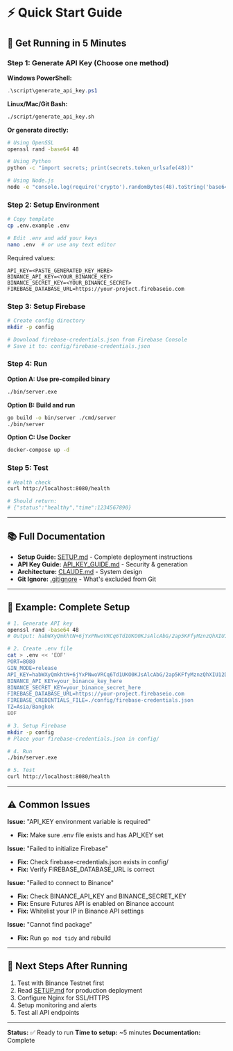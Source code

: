 # ⚡ Quick Start Guide

## 🚀 Get Running in 5 Minutes

### Step 1: Generate API Key (Choose one method)

**Windows PowerShell:**
```powershell
.\script\generate_api_key.ps1
```

**Linux/Mac/Git Bash:**
```bash
./script/generate_api_key.sh
```

**Or generate directly:**
```bash
# Using OpenSSL
openssl rand -base64 48

# Using Python
python -c "import secrets; print(secrets.token_urlsafe(48))"

# Using Node.js
node -e "console.log(require('crypto').randomBytes(48).toString('base64'))"
```

### Step 2: Setup Environment

```bash
# Copy template
cp .env.example .env

# Edit .env and add your keys
nano .env  # or use any text editor
```

Required values:
```env
API_KEY=<PASTE_GENERATED_KEY_HERE>
BINANCE_API_KEY=<YOUR_BINANCE_KEY>
BINANCE_SECRET_KEY=<YOUR_BINANCE_SECRET>
FIREBASE_DATABASE_URL=https://your-project.firebaseio.com
```

### Step 3: Setup Firebase

```bash
# Create config directory
mkdir -p config

# Download firebase-credentials.json from Firebase Console
# Save it to: config/firebase-credentials.json
```

### Step 4: Run

**Option A: Use pre-compiled binary**
```bash
./bin/server.exe
```

**Option B: Build and run**
```bash
go build -o bin/server ./cmd/server
./bin/server
```

**Option C: Use Docker**
```bash
docker-compose up -d
```

### Step 5: Test

```bash
# Health check
curl http://localhost:8080/health

# Should return:
# {"status":"healthy","time":1234567890}
```

---

## 📚 Full Documentation

- **Setup Guide:** [SETUP.md](SETUP.md) - Complete deployment instructions
- **API Key Guide:** [API_KEY_GUIDE.md](API_KEY_GUIDE.md) - Security & generation
- **Architecture:** [CLAUDE.md](CLAUDE.md) - System design
- **Git Ignore:** [.gitignore](.gitignore) - What's excluded from Git

---

## 🔑 Example: Complete Setup

```bash
# 1. Generate API key
openssl rand -base64 48
# Output: habWXyQmkhtN+6jYxPNwoVRCq6Td1UKO0KJsAlcAbG/2ap5KFfyMznzQhXIU12Dw

# 2. Create .env file
cat > .env << 'EOF'
PORT=8080
GIN_MODE=release
API_KEY=habWXyQmkhtN+6jYxPNwoVRCq6Td1UKO0KJsAlcAbG/2ap5KFfyMznzQhXIU12Dw
BINANCE_API_KEY=your_binance_key_here
BINANCE_SECRET_KEY=your_binance_secret_here
FIREBASE_DATABASE_URL=https://your-project.firebaseio.com
FIREBASE_CREDENTIALS_FILE=./config/firebase-credentials.json
TZ=Asia/Bangkok
EOF

# 3. Setup Firebase
mkdir -p config
# Place your firebase-credentials.json in config/

# 4. Run
./bin/server.exe

# 5. Test
curl http://localhost:8080/health
```

---

## ⚠️ Common Issues

**Issue:** "API_KEY environment variable is required"
- **Fix:** Make sure .env file exists and has API_KEY set

**Issue:** "Failed to initialize Firebase"
- **Fix:** Check firebase-credentials.json exists in config/
- **Fix:** Verify FIREBASE_DATABASE_URL is correct

**Issue:** "Failed to connect to Binance"
- **Fix:** Check BINANCE_API_KEY and BINANCE_SECRET_KEY
- **Fix:** Ensure Futures API is enabled on Binance account
- **Fix:** Whitelist your IP in Binance API settings

**Issue:** "Cannot find package"
- **Fix:** Run `go mod tidy` and rebuild

---

## 🎯 Next Steps After Running

1. Test with Binance Testnet first
2. Read [SETUP.md](SETUP.md) for production deployment
3. Configure Nginx for SSL/HTTPS
4. Setup monitoring and alerts
5. Test all API endpoints

---

**Status:** ✅ Ready to run
**Time to setup:** ~5 minutes
**Documentation:** Complete

